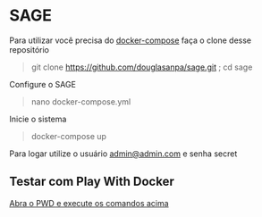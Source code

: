 # SAGE
Para utilizar você precisa do [docker-compose](https://docs.docker.com/compose/install/)
faça o clone desse repositório
> git clone https://github.com/douglasanpa/sage.git ; cd sage

Configure o SAGE
> nano docker-compose.yml

Inicie o sistema
> docker-compose up

Para logar utilize o usuário admin@admin.com e senha secret

Testar com Play With Docker
---------------------------
[Abra o PWD e execute os comandos acima](http://labs.play-with-docker.com/)
